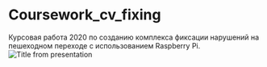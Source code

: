 # Coursework_cv_fixing
Курсовая работа 2020 по созданию комплекса фиксации нарушений на пешеходном переходе с использованием Raspberry Pi. 
![Title from presentation](https://github.com/IlyaKusakin/Coursework_cv_fixing/edit/master/images/title.png)
